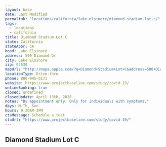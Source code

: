```yaml
---
layout: base
date: Last Modified
permalink: "locations/california/lake-elsinore/diamond-stadium-lot-c/"
tags:
  - locations
  - california
title: Diamond Stadium Lot C
state: California
stateAbbr: CA
hood: Lake Elsinore
address: 500 Diamond Dr
city: Lake Elsinore
zip: 92530
mapUrl: "http://maps.apple.com/?q=Diamond+Stadium+Lot+C&address=500+Diamond+Dr,Lake+Elsinore,California,92530"
locationType: Drive-thru
phone: 800-945-6171
website: https://www.projectbaseline.com/study/covid-19/
onlineBooking: true
closed: undefined
closedUpdate: April 13th, 2020
notes: "By appointment only. Only for individuals with symptoms."
days: M-Th, Sun
hours: 9:30AM-3PM
ctaMessage: Schedule a test
ctaUrl: "https://www.projectbaseline.com/study/covid-19/"
---
```

## Diamond Stadium Lot C